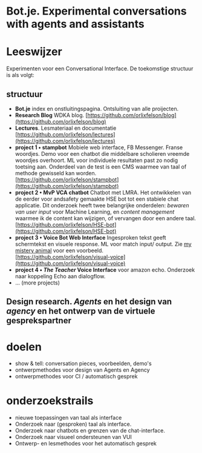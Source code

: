 # Bot.je. Experimental conversations with agents and assistants


# Leeswijzer
Experimenten voor een Conversational Interface. De toekomstige structuur is als volgt:

## structuur
- **Bot.je** index en onstluitingspagina. Ontsluiting van alle proijecten.
- **Research Blog** WDKA blog. [https://github.com/orlixfelson/blog](https://github.com/orlixfelson/blog)
- **Lectures**. Lesmateriaal en documentatie [https://github.com/orlixfelson/lectures](https://github.com/orlixfelson/lectures)
- **project 1 • stampbot** Mobiele web interface, FB Messenger. Franse woordjes. Demo voor een chatbot die middelbare scholieren vreemde woordjes overhoort. ML voor individuele resultaten past zo nodig toetsing aan. Onderdeel van de test is een CMS waarmee van taal of methode gewisseld kan worden. [https://github.com/orlixfelson/stampbot](https://github.com/orlixfelson/stampbot)
- **project 2 • MvP VCA chatbot** Chatbot met LMRA. Het ontwikkelen van de eerder voor andsafety gemaakte HSE bot tot een stabiele chat applicatie. Dit onderzoek heeft twee belangrijke onderdelen: *bewaren van user input* voor Machine Learning, en *content management* waarmee ik de content kan wijzigen, of vervangen door een andere taal. [https://github.com/orlixfelson/HSE-bot](https://github.com/orlixfelson/HSE-bot)
- **project 3 • Voice Bot Web Interface** Ingesproken tekst geeft schermtekst en visuele response. ML voor match input/ output. Zie [my mistery animal](https://mysteryanimal.withgoogle.com) voor een voorbeeld. [https://github.com/orlixfelson/visual-voice](https://github.com/orlixfelson/visual-voice)
- **project 4 • *The Teacher* Voice Interface** voor amazon echo. Onderzoek naar koppeling Echo aan dialogflow. 
- ... (more projects)

## Design research. _Agents_ en het design van _agency_ en het ontwerp van de virtuele gesprekspartner 

# doelen
- show & tell: conversation pieces, voorbeelden, demo's
- ontwerpmethodes voor design van Agents en Agency
- ontwerpmethodes voor CI / automatisch gesprek

# onderzoekstrails

- nieuwe toepassingen van taal als interface
- Onderzoek naar (gesproken) taal als interface. 
- Onderzoek naar chatbots en grenzen van de chat-interface.
- Onderzoek naar visueel ondersteunen van VUI
- Ontwerp- en lesmethodes voor het automatisch gesprek











